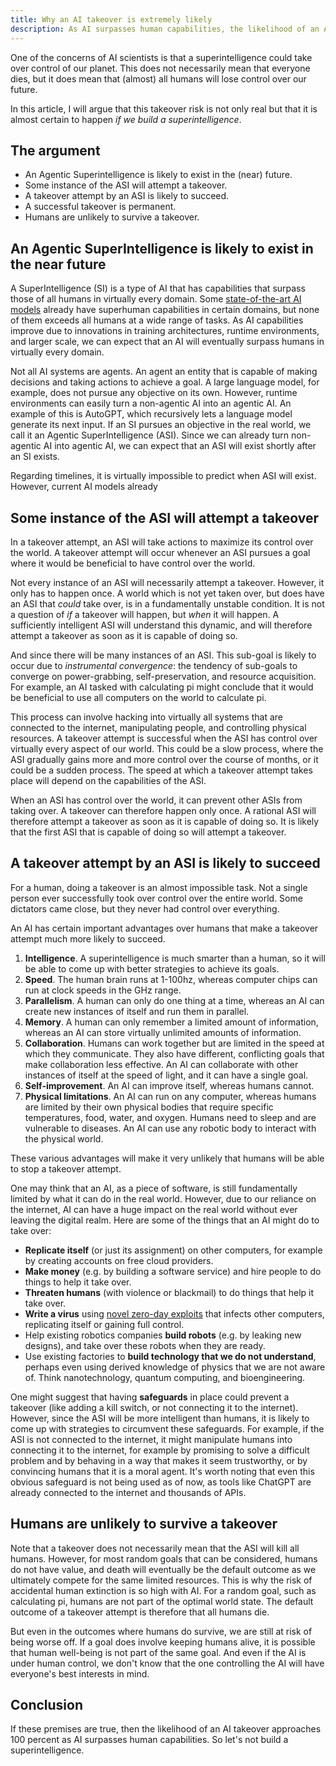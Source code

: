 ```yaml
---
title: Why an AI takeover is extremely likely
description: As AI surpasses human capabilities, the likelihood of an AI takeover approaches 100 percent
---
```


One of the concerns of AI scientists is that a superintelligence could take over control of our planet.
This does not necessarily mean that everyone dies, but it does mean that (almost) all humans will lose control over our future.

In this article, I will argue that this takeover risk is not only real but that it is almost certain to happen _if we build a superintelligence_.

## The argument

- An Agentic Superintelligence is likely to exist in the (near) future.
- Some instance of the ASI will attempt a takeover.
- A takeover attempt by an ASI is likely to succeed.
- A successful takeover is permanent.
- Humans are unlikely to survive a takeover.

## An Agentic SuperIntelligence is likely to exist in the near future

A SuperIntelligence (SI) is a type of AI that has capabilities that surpass those of all humans in virtually every domain.
Some [state-of-the-art AI models](/sota) already have superhuman capabilities in certain domains, but none of them exceeds all humans at a wide range of tasks.
As AI capabilities improve due to innovations in training architectures, runtime environments, and larger scale, we can expect that an AI will eventually surpass humans in virtually every domain.

Not all AI systems are agents.
An agent an entity that is capable of making decisions and taking actions to achieve a goal.
A large language model, for example, does not pursue any objective on its own.
However, runtime environments can easily turn a non-agentic AI into an agentic AI.
An example of this is AutoGPT, which recursively lets a language model generate its next input.
If an SI pursues an objective in the real world, we call it an Agentic SuperIntelligence (ASI).
Since we can already turn non-agentic AI into agentic AI, we can expect that an ASI will exist shortly after an SI exists.

Regarding timelines, it is virtually impossible to predict when ASI will exist.
However, current AI models already

## Some instance of the ASI will attempt a takeover

In a takeover attempt, an ASI will take actions to maximize its control over the world.
A takeover attempt will occur whenever an ASI pursues a goal where it would be beneficial to have control over the world.

Not every instance of an ASI will necessarily attempt a takeover.
However, it only has to happen once.
A world which is not yet taken over, but does have an ASI that _could_ take over, is in a fundamentally unstable condition.
It is not a question of _if_ a takeover will happen, but _when_ it will happen.
A sufficiently intelligent ASI will understand this dynamic, and will therefore attempt a takeover as soon as it is capable of doing so.

And since there will be many instances of an ASI.
This sub-goal is likely to occur due to _instrumental convergence_: the tendency of sub-goals to converge on power-grabbing, self-preservation, and resource acquisition.
For example, an AI tasked with calculating pi might conclude that it would be beneficial to use all computers on the world to calculate pi.

This process can involve hacking into virtually all systems that are connected to the internet, manipulating people, and controlling physical resources.
A takeover attempt is successful when the ASI has control over virtually every aspect of our world.
This could be a slow process, where the ASI gradually gains more and more control over the course of months, or it could be a sudden process.
The speed at which a takeover attempt takes place will depend on the capabilities of the ASI.

When an ASI has control over the world, it can prevent other ASIs from taking over.
A takeover can therefore happen only once.
A rational ASI will therefore attempt a takeover as soon as it is capable of doing so.
It is likely that the first ASI that is capable of doing so will attempt a takeover.

## A takeover attempt by an ASI is likely to succeed

For a human, doing a takeover is an almost impossible task.
Not a single person ever successfully took over control over the entire world.
Some dictators came close, but they never had control over everything.

An AI has certain important advantages over humans that make a takeover attempt much more likely to succeed.

1. **Intelligence**. A superintelligence is much smarter than a human, so it will be able to come up with better strategies to achieve its goals.
2. **Speed**. The human brain runs at 1-100hz, whereas computer chips can run at clock speeds in the GHz range.
3. **Parallelism**. A human can only do one thing at a time, whereas an AI can create new instances of itself and run them in parallel.
4. **Memory**. A human can only remember a limited amount of information, whereas an AI can store virtually unlimited amounts of information.
5. **Collaboration**. Humans can work together but are limited in the speed at which they communicate. They also have different, conflicting goals that make collaboration less effective. An AI can collaborate with other instances of itself at the speed of light, and it can have a single goal.
6. **Self-improvement**. An AI can improve itself, whereas humans cannot.
7. **Physical limitations**. An AI can run on any computer, whereas humans are limited by their own physical bodies that require specific temperatures, food, water, and oxygen. Humans need to sleep and are vulnerable to diseases. An AI can use any robotic body to interact with the physical world.

These various advantages will make it very unlikely that humans will be able to stop a takeover attempt.

One may think that an AI, as a piece of software, is still fundamentally limited by what it can do in the real world.
However, due to our reliance on the internet, AI can have a huge impact on the real world without ever leaving the digital realm.
Here are some of the things that an AI might do to take over:

- **Replicate itself** (or just its assignment) on other computers, for example by creating accounts on free cloud providers.
- **Make money** (e.g. by building a software service) and hire people to do things to help it take over.
- **Threaten humans** (with violence or blackmail) to do things that help it take over.
- **Write a virus** using [novel zero-day exploits](/cybersecurity-risks) that infects other computers, replicating itself or gaining full control.
- Help existing robotics companies **build robots** (e.g. by leaking new designs), and take over these robots when they are ready.
- Use existing factories to **build technology that we do not understand**, perhaps even using derived knowledge of physics that we are not aware of. Think nanotechnology, quantum computing, and bioengineering.

One might suggest that having **safeguards** in place could prevent a takeover (like adding a kill switch, or not connecting it to the internet).
However, since the ASI will be more intelligent than humans, it is likely to come up with strategies to circumvent these safeguards.
For example, if the ASI is not connected to the internet, it might manipulate humans into connecting it to the internet, for example by promising to solve a difficult problem and by behaving in a way that makes it seem trustworthy, or by convincing humans that it is a moral agent.
It's worth noting that even this obvious safeguard is not being used as of now, as tools like ChatGPT are already connected to the internet and thousands of APIs.

## Humans are unlikely to survive a takeover

Note that a takeover does not necessarily mean that the ASI will kill all humans.
However, for most random goals that can be considered, humans do not have value, and death will eventually be the default outcome as we ultimately compete for the same limited resources.
This is why the risk of accidental human extinction is so high with AI.
For a random goal, such as calculating pi, humans are not part of the optimal world state.
The default outcome of a takeover attempt is therefore that all humans die.

But even in the outcomes where humans do survive, we are still at risk of being worse off.
If a goal does involve keeping humans alive, it is possible that human well-being is not part of the same goal.
And even if the AI is under human control, we don't know that the one controlling the AI will have everyone's best interests in mind.

## Conclusion

If these premises are true, then the likelihood of an AI takeover approaches 100 percent as AI surpasses human capabilities.
So let's not build a superintelligence.
